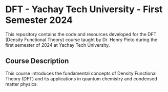 # DFT -  Yachay Tech University - First Semester 2024

This repository contains the code and resources developed for the DFT (Density Functional Theory) course taught by Dr. Henry Pinto during the first semester of 2024 at Yachay Tech University.

## Course Description

This course introduces the fundamental concepts of Density Functional Theory (DFT) and its applications in quantum chemistry and condensed matter physics.

